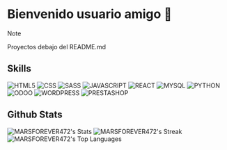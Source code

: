 # Bienvenido usuario amigo 👋
> [!NOTE]
> Proyectos debajo del README.md

## Skills
<img src="https://www.vectorlogo.zone/logos/w3_html5/w3_html5-ar21.svg" alt="HTML5"/>
<img src="https://www.vectorlogo.zone/logos/w3_css/w3_css-ar21.svg" alt="CSS"/>
<img src="https://www.vectorlogo.zone/logos/sass-lang/sass-lang-ar21.svg" alt="SASS"/>
<img src="https://www.vectorlogo.zone/logos/javascript/javascript-ar21.svg" alt="JAVASCRIPT"/>
<img src="https://www.vectorlogo.zone/logos/reactjs/reactjs-ar21.svg" alt="REACT"/>
<img src="https://www.vectorlogo.zone/logos/mysql/mysql-ar21.svg" alt="MYSQL"/>
<img src="https://www.vectorlogo.zone/logos/python/python-ar21.svg" alt="PYTHON"/>
<img src="https://upload.wikimedia.org/wikipedia/commons/5/50/Odoo_logo.svg" alt="ODOO"/>
<img src="https://www.vectorlogo.zone/logos/wordpress/wordpress-ar21.svg" alt="WORDPRESS"/>
<img src="https://vectorwiki.com/images/hksJN__prestashop.svg" alt="PRESTASHOP"/>


## Github Stats

![MARSFOREVER472's Stats](https://github-readme-stats.vercel.app/api?username=Alvaro624la&theme=vue-dark&show_icons=true&hide_border=true&count_private=true)
![MARSFOREVER472's Streak](https://github-readme-streak-stats.herokuapp.com/?user=Alvaro624la&theme=vue-dark&hide_border=true)
![MARSFOREVER472's Top Languages](https://github-readme-stats.vercel.app/api/top-langs/?username=Alvaro624la&theme=vue-dark&show_icons=true&hide_border=true&layout=compact)
<!--
# A first-level heading
## A second-level heading
### A third-level heading

**Alvaro624la/Alvaro624la** is a ✨ _special_ ✨ repository because its `README.md` (this file) appears on your GitHub profile.

Here are some ideas to get you started:

- 🔭 I’m currently working on ...
- 🌱 I’m currently learning ...
- 👯 I’m looking to collaborate on ...
- 🤔 I’m looking for help with ...
- 💬 Ask me about ...
- 📫 How to reach me: ...
- 😄 Pronouns: ...
- ⚡ Fun fact: ...

Some basic Git commands are:
```
git status
git add
git commit
```

> Text that is a quote
-->
